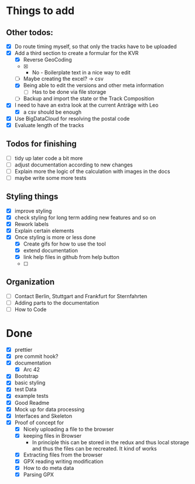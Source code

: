 # Things to add

## Other todos:
- [x] Do route timing myself, so that only the tracks have to be uploaded
- [x] Add a third section to create a formular for the KVR
  - [x] Reverse GeoCoding
  - [x] - No - Boilerplate text in a nice way to edit
  - [ ] Maybe creating the excel? -> csv
  - [x] Being able to edit the versions and other meta information
    - [ ] Has to be done via file storage
  - [ ] Backup and import the state or the Track Composition
- [x] I need to have an extra look at the current Anträge with Leo
  - [x] a csv should be enough
- [x] Use BigDataCloud for resolving the postal code
- [x] Evaluate length of the tracks

## Todos for finishing
- [ ] tidy up later code a bit more
- [ ] adjust documentation according to new changes
- [ ] Explain more the logic of the calculation with images in the docs
- [ ] maybe write some more tests

## Styling things
- [x] improve styling
- [x] check styling for long term adding new features and so on
- [x] Rework labels
- [x] Explain certain elements
- [x] Once styling is more or less done
  - [x] Create gifs for how to use the tool
  - [x] extend documentation
  - [x] link help files in github from help button
  - [ ] 

## Organization
- [ ] Contact Berlin, Stuttgart and Frankfurt for Sternfahrten
- [ ] Adding parts to the documentation
- [ ] How to Code

# Done
- [x] prettier
- [x] pre commit hook?
- [x] documentation
  - [x] Arc 42
- [x] Bootstrap
- [x] basic styling
- [x] test Data
- [x] example tests
- [x] Good Readme
- [x] Mock up for data processing
- [x] Interfaces and Skeleton
- [x] Proof of concept for
  - [x] Nicely uploading a file to the browser
  - [x] keeping files in Browser
    - In principle this can be stored in the redux and thus local storage and thus the files can be recreated. It kind of works
  - [x] Extracting files from the browser
  - [x] GPX reading writing modification
  - [x] How to do meta data
  - [x] Parsing GPX
